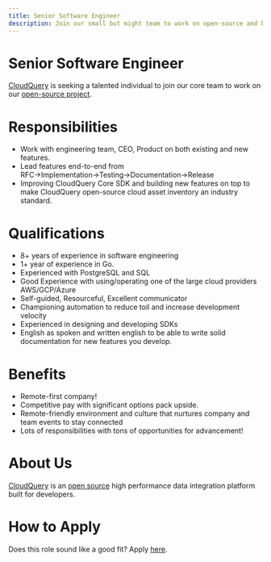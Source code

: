 ```yaml
---
title: Senior Software Engineer
description: Join our small but might team to work on open-source and backend stuff.
---
```


# Senior Software Engineer

[CloudQuery](https://www.cloudquery.io/) is seeking a talented individual to join our core team to work on our [open-source project](https://github.com/cloudquery/cloudquery).  

# Responsibilities

- Work with engineering team, CEO, Product on both existing and new features.
- Lead features end-to-end from RFC→Implementation→Testing→Documentation→Release
- Improving CloudQuery Core SDK and building new features on top to make CloudQuery open-source cloud asset inventory an industry standard.

# Qualifications

- 8+ years of experience in software engineering
- 1+ year of experience in Go.
- Experienced with PostgreSQL and SQL
- Good Experience with using/operating one of the large cloud providers AWS/GCP/Azure
- Self-guided, Resourceful, Excellent communicator
- Championing automation to reduce toil and increase development velocity
- Experienced in designing and developing SDKs
- English as spoken and written english to be able to write solid documentation for new features you develop.

# Benefits

- Remote-first company!
- Competitive pay with significant options pack upside.
- Remote-friendly environment and culture that nurtures company and team events to stay connected
- Lots of responsibilities with tons of opportunities for advancement!

# About Us

[CloudQuery](https://www.cloudquery.io/) is an [open source](https://github.com/cloudquery/cloudquery) high performance data integration platform built for developers.

# How to Apply

Does this role sound like a good fit? Apply [here](/apply_for_job).